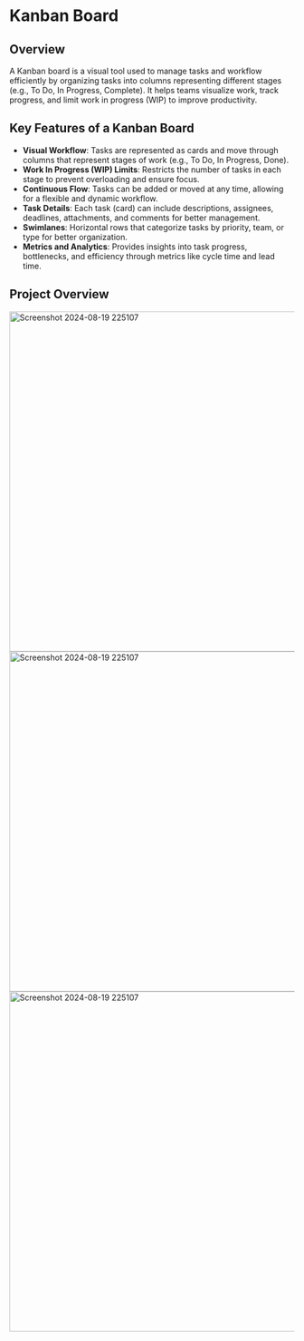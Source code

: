 # Kanban Board

## Overview
  
A Kanban board is a visual tool used to manage tasks and workflow efficiently by organizing tasks into columns representing different stages (e.g., To Do, In Progress, Complete). It helps teams visualize work, track progress, and limit work in progress (WIP) to improve productivity.

## Key Features of a Kanban Board

- **Visual Workflow**: Tasks are represented as cards and move through columns that represent stages of work (e.g., To Do, In Progress, Done).
- **Work In Progress (WIP) Limits**: Restricts the number of tasks in each stage to prevent overloading and ensure focus.
- **Continuous Flow**: Tasks can be added or moved at any time, allowing for a flexible and dynamic workflow.
- **Task Details**: Each task (card) can include descriptions, assignees, deadlines, attachments, and comments for better management.
- **Swimlanes**: Horizontal rows that categorize tasks by priority, team, or type for better organization.
- **Metrics and Analytics**: Provides insights into task progress, bottlenecks, and efficiency through metrics like cycle time and lead time.


## Project Overview

  <img src="https://github.com/user-attachments/assets/cdd38b74-401f-4619-9408-91be37e59704" alt="Screenshot 2024-08-19 225107" width="600" height="auto">

  <img src="https://github.com/user-attachments/assets/144611f7-fb59-402f-a0c6-6476c5af1e0e" alt="Screenshot 2024-08-19 225107" width="600" height="auto">
  
  <img src="https://github.com/user-attachments/assets/55deef88-2f7c-45f0-bc9b-977bfdba2a6f" alt="Screenshot 2024-08-19 225107" width="600" height="auto">



   
